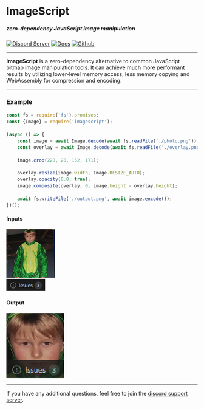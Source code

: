 # ImageScript
##### zero-dependency JavaScript image manipulation
[![Discord Server](https://img.shields.io/discord/691713541262147687.svg?label=Discord&logo=discord&logoColor=ffffff&color=7389D8&labelColor=6A7EC2&style=for-the-badge)](https://discord.gg/8hPrwAH)
[![Docs](https://img.shields.io/badge/Docs-informational?style=for-the-badge)](https://oss-is.dreadful.tech/)
[![Github](https://img.shields.io/badge/Github-Repository-181717?logo=github&style=for-the-badge)](https://github.com/matmen/ImageScript)

---

**ImageScript** is a zero-dependency alternative to common JavaScript bitmap image manipulation tools.
It can achieve much more performant results by utilizing lower-level memory access, less memory copying and WebAssembly for compression and encoding.

---

### Example
```js
const fs = require('fs').promises;
const {Image} = require('imagescript');

(async () => {
    const image = await Image.decode(await fs.readFile('./photo.png'));
    const overlay = await Image.decode(await fs.readFile('./overlay.png'));

    image.crop(228, 20, 152, 171);

    overlay.resize(image.width, Image.RESIZE_AUTO);
    overlay.opacity(0.8, true);
    image.composite(overlay, 0, image.height - overlay.height);

    await fs.writeFile('./output.png', await image.encode());
})();
```

#### Inputs
![Photo](./.github/external.png)  
![Overlay](./.github/issues.png)

#### Output
![Output](./.github/readme.png)

---

If you have any additional questions, feel free to join the [discord support server](https://discord.gg/8hPrwAH).